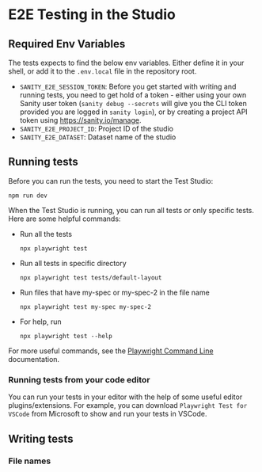 # E2E Testing in the Studio

## Required Env Variables

The tests expects to find the below env variables. Either define it in your shell, or add it to the `.env.local` file in the repository root.

- `SANITY_E2E_SESSION_TOKEN`: Before you get started with writing and running tests, you need to get hold of a token - either using your own Sanity user token (`sanity debug --secrets` will give you the CLI token provided you are logged in `sanity login`), or by creating a project API token using https://sanity.io/manage.
- `SANITY_E2E_PROJECT_ID`: Project ID of the studio
- `SANITY_E2E_DATASET`: Dataset name of the studio

## Running tests

Before you can run the tests, you need to start the Test Studio:

```
npm run dev
```

When the Test Studio is running, you can run all tests or only specific tests. Here are some helpful commands:

- Run all the tests

  ```
  npx playwright test
  ```

- Run all tests in specific directory

  ```
  npx playwright test tests/default-layout
  ```

- Run files that have my-spec or my-spec-2 in the file name

  ```
  npx playwright test my-spec my-spec-2
  ```

- For help, run
  ```
  npx playwright test --help
  ```

For more useful commands, see the [Playwright Command Line](https://playwright.dev/docs/test-cli) documentation.

### Running tests from your code editor

You can run your tests in your editor with the help of some useful editor plugins/extensions. For example, you can download `Playwright Test for VSCode` from Microsoft to show and run your tests in VSCode.

## Writing tests

### File names
